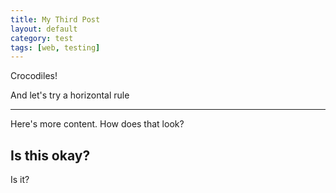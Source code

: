 ```yaml
---
title: My Third Post
layout: default
category: test
tags: [web, testing]
---
```

Crocodiles!

And let's try a horizontal rule

---

Here's more content.
How does that look?

## Is this okay?

Is it?
